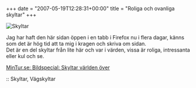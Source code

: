 +++
date = "2007-05-19T12:28:31+00:00"
title = "Roliga och ovanliga skyltar"
+++

<div class="middle">
  <img id="image418" src="/images/2007/05/skyltar.png" alt="Skyltar" />
</div>

Jag har haft den här sidan öppen i en tabb i Firefox nu i flera dagar, känns som det är hög tid att ta mig i kragen och skriva om sidan.  
Det är en del skyltar från lite här och var i värden, vissa är roliga, intressanta eller kul och se.

[MinTur.se: Bildspecial: Skyltar världen över][1]

:: Skyltar, Vägskyltar

<small></small>

 [1]: http://www.mintur.se/start/artikel.php?articleID=15&#038;bildID=3
